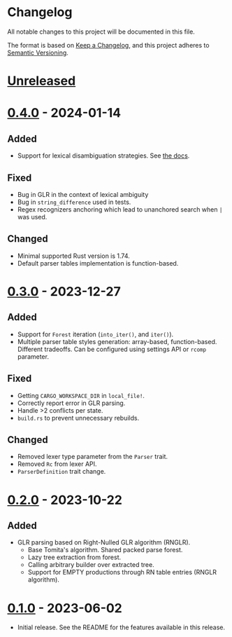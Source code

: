 # Changelog

All notable changes to this project will be documented in this file.

The format is based on [Keep a Changelog](https://keepachangelog.com/en/1.0.0/),
and this project adheres to [Semantic Versioning](https://semver.org/spec/v2.0.0.html).

# [Unreleased]


# [0.4.0] - 2024-01-14

## Added

- Support for lexical disambiguation strategies. See [the docs](https://www.igordejanovic.net/rustemo/lexers.html#lexical-disambiguation).

## Fixed

- Bug in GLR in the context of lexical ambiguity
- Bug in `string_difference` used in tests.
- Regex recognizers anchoring which lead to unanchored search when `|` was used.

## Changed

- Minimal supported Rust version is 1.74.
- Default parser tables implementation is function-based.


# [0.3.0] - 2023-12-27

## Added

- Support for `Forest` iteration (`into_iter()`, and `iter()`).
- Multiple parser table styles generation: array-based, function-based.
  Different tradeoffs. Can be configured using settings API or `rcomp`
  parameter.

## Fixed

- Getting `CARGO_WORKSPACE_DIR` in `local_file!`.
- Correctly report error in GLR parsing.
- Handle >2 conflicts per state.
- `build.rs` to prevent unnecessary rebuilds.

## Changed

- Removed lexer type parameter from the `Parser` trait.
- Removed `Rc` from lexer API.
- `ParserDefinition` trait change.


# [0.2.0] - 2023-10-22

## Added

- GLR parsing based on Right-Nulled GLR algorithm (RNGLR).
  - Base Tomita's algorithm. Shared packed parse forest.
  - Lazy tree extraction from forest.
  - Calling arbitrary builder over extracted tree.
  - Support for EMPTY productions through RN table entries (RNGLR algorithm).


# [0.1.0] - 2023-06-02

- Initial release. See the README for the features available in this release.


[unreleased]: https://github.com/igordejanovic/rustemo/compare/0.4.0...HEAD
[0.4.0]: https://github.com/igordejanovic/rustemo/compare/0.3.0...0.4.0
[0.3.0]: https://github.com/igordejanovic/rustemo/compare/0.2.0...0.3.0
[0.2.0]: https://github.com/igordejanovic/rustemo/compare/0.1.0...0.2.0
[0.1.0]: https://github.com/igordejanovic/rustemo/releases/tag/0.1.0
